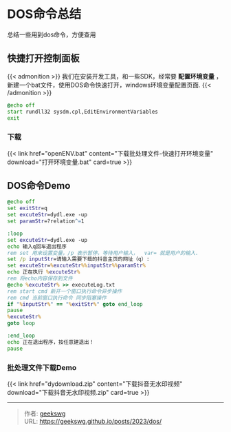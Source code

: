 # DOS命令总结

总结一些用到dos命令，方便查用
<!--more-->
## 快捷打开控制面板

{{< admonition >}}
我们在安装开发工具，和一些SDK，经常要 **配置环境变量** ，新建一个bat文件，使用DOS命令快速打开，windows环境变量配置页面.
{{< /admonition >}}

```bat
@echo off
start rundll32 sysdm.cpl,EditEnvironmentVariables
exit
```

### 下载

{{< link href="openENV.bat" content="下载批处理文件-快速打开环境变量" download="打开环境变量.bat" card=true >}}

## DOS命令Demo

```bat
@echo off
set exitStr=q
set excuteStr=dydl.exe -up 
set paramStr=?relation^=1

:loop
set excuteStr=dydl.exe -up 
echo 输入q回车退出程序
rem set 用来设置变量，/p 表示暂停，等待用户输入，  var= 就是用户的输入.
set /p inputStr=请输入需要下载的抖音主页的网址（q）:
set excuteStr=%excuteStr%%inputStr%%paramStr%
echo 正在执行 %excuteStr%
rem 将echo内容保存到文件
@echo %excuteStr% >> executeLog.txt
rem start cmd 新开一个窗口执行命令异步操作
rem cmd 当前窗口执行命令 同步阻塞操作
if "%inputStr%" == "%exitStr%" goto end_loop
pause
%excuteStr%
goto loop

:end_loop
echo 正在退出程序，按任意建退出！
pause
```

### 批处理文件下载Demo

{{< link href="dydownload.zip" content="下载抖音无水印视频" download="下载抖音无水印视频.zip" card=true >}}

<!--more-->


---

> 作者: [geekswg](https://geekswg.github.io)  
> URL: https://geekswg.github.io/posts/2023/dos/  

